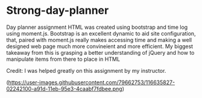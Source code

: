 # Strong-day-planner

Day planner assignment HTML was created using bootstrap and time log using moment.js. Bootstrap is an excellent dynamic to aid site configuration, that, paired with moment.js really makes accessing time and making a well designed web page much more convineient and more efficient. My biggest takeaway from this is grasping a better understanding of jQuery and how to manipulate items from there to place in HTML

Credit: I was helped greatly on this assignment by my instructor.

(https://user-images.githubusercontent.com/79662753/116635827-02242100-a91d-11eb-95e3-4caabf7fdbee.png)
